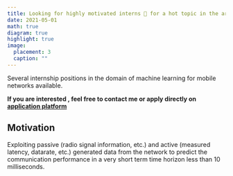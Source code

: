 ```yaml
---
title: Looking for highly motivated interns 👋 for a hot topic in the area of machine learning for mobile communication beyond 5G
date: 2021-05-01
math: true
diagram: true
highlight: true
image:
  placement: 3
  caption: ""
---
```


Several internship positions in the domain of machine learning for mobile networks available. 

**If you are interested , feel free to contact me or apply directly on [application platform](https://jobs.smartrecruiters.com/BoschGroup/743999742380833-praktikum-im-bereich-kunstliche-intelligenz-in-kommunikationssystemen-4g-5g-und-wifi-?utm_campaign=google_jobs_apply&utm_source=google_jobs_apply&utm_medium=organic)**

## Motivation

Exploiting passive (radio signal information, etc.) and active (measured latency, datarate, etc.) generated data from the network to predict the communication performance in a very short term time horizon less than 10 milliseconds. 

